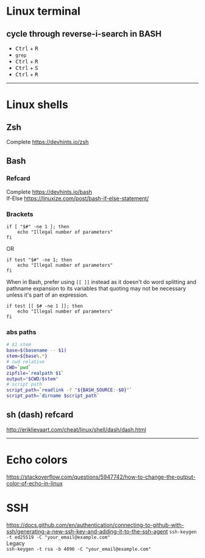 # Linux terminal
## cycle through reverse-i-search in BASH
- <kbd>Ctrl</kbd> + <kbd>R</kbd>  
- `grep`  
- <kbd>Ctrl</kbd> + <kbd>R</kbd>  
- <kbd>Ctrl</kbd> + <kbd>S</kbd>  
- <kbd>Ctrl</kbd> + <kbd>R</kbd>  

---

# Linux shells
## Zsh
Complete https://devhints.io/zsh
## Bash
### Refcard
Complete https://devhints.io/bash  
If-Else https://linuxize.com/post/bash-if-else-statement/
### Brackets

```shell
if [ "$#" -ne 1 ]; then
    echo "Illegal number of parameters"
fi
```
OR
```shell
if test "$#" -ne 1; then
    echo "Illegal number of parameters"
fi
```
When in Bash, prefer using `[[ ]]` instead as it doesn't do word splitting and pathname expansion to its variables that quoting may not be necessary unless it's part of an expression.
```shell
if test [[ $# -ne 1 ]]; then
    echo "Illegal number of parameters"
fi
```
### abs paths
```bash
# $1 stem
base=$(basename -- $1)
stem=${base%.*}
# cwd relative
CWD=`pwd`
zipfile=`realpath $1`
output="$CWD/$stem"
# script path
script_path=`readlink -f "${BASH_SOURCE:-$0}"`
script_path=`dirname $script_path`
```
## sh (dash) refcard
http://eriklievaart.com/cheat/linux/shell/dash/dash.html

---
# Echo colors
https://stackoverflow.com/questions/5947742/how-to-change-the-output-color-of-echo-in-linux
# SSH
https://docs.github.com/en/authentication/connecting-to-github-with-ssh/generating-a-new-ssh-key-and-adding-it-to-the-ssh-agent
`ssh-keygen -t ed25519 -C "your_email@example.com"`  
Legacy  
`ssh-keygen -t rsa -b 4096 -C "your_email@example.com"`
